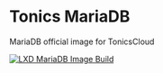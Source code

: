 # Tonics MariaDB
MariaDB official image for TonicsCloud

[![LXD MariaDB Image Build](https://github.com/TonisCloudHub/tonics-mariadb/actions/workflows/bookworm-10-11.yml/badge.svg)](https://github.com/TonisCloudHub/tonics-mariadb/actions/workflows/bookworm-10-11.yml)
